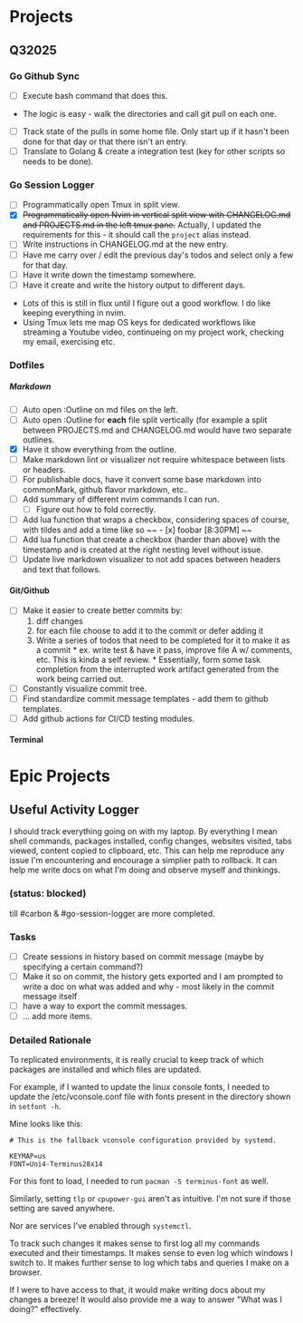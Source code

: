 # Projects
## Q32025
### Go Github Sync
- [ ] Execute bash command that does this.
* The logic is easy - walk the directories and call git
  pull on each one.
- [ ] Track state of the pulls in some home file. Only
  start up if it hasn't been done for that day or that
  there isn't an entry.
- [ ] Translate to Golang & create a integration test
  (key for other scripts so needs to be done).

### Go Session Logger
- [ ] Programmatically open Tmux in split view.
- [x] ~~Programmatically open Nvim in vertical split view with
  CHANGELOG.md and PROJECTS.md in the left tmux
  pane.~~ Actually, I updated the requirements for
  this - it should call the `project` alias instead.
- [ ] Write instructions in CHANGELOG.md at the new
  entry.
- [ ] Have me carry over / edit the previous day's todos
  and select only a few for that day.
- [ ] Have it write down the timestamp somewhere.
- [ ] Have it create and write the history output to
  different days.

* Lots of this is still in flux until I figure out a
  good workflow. I do like keeping everything in nvim.
* Using Tmux lets me map OS keys for dedicated workflows
  like streaming a Youtube video, continueing on my
  project work, checking my email, exercising etc.

### Dotfiles
##### Markdown
- [ ] Auto open :Outline on md files on the left.
- [ ] Auto open :Outline for **each** file split vertically (for
  example a split between PROJECTS.md and CHANGELOG.md would have
  two separate outlines.
- [x] Have it show everything from the outline.
- [ ] Make markdown lint or visualizer not require whitespace between lists or headers.
- [ ] For publishable docs, have it convert some base markdown into commonMark, github flavor markdown, etc..
- [ ] Add summary of different nvim commands I can run.
  - [ ] Figure out how to fold correctly.
- [ ] Add lua function that wraps a checkbox,
  considering spaces of course, with tildes
  and add a time like so ~~ - [x] foobar \[8:30PM\] ~~
- [ ] Add lua function that create a checkbox (harder
  than above) with the timestamp and is created at the
  right nesting level without issue.
- [ ] Update live markdown visualizer to not add spaces
  between headers and text that follows.
#### Git/Github
- [ ] Make it easier to create better commits by:
    1. diff changes
    2. for each file choose to add it to the commit or defer adding it
    3. Write a series of todos that need to be completed for it to make it as a commit
      * ex. write test & have it pass, improve file A w/ comments, etc. This is kinda a self review.
      * Essentially, form some task completion from the interrupted work artifact generated from the work being carried out.
- [ ] Constantly visualize commit tree.
- [ ] Find standardize commit message templates - add them to github templates.
- [ ] Add github actions for CI/CD testing modules.
#### Terminal
# Epic Projects
## Useful Activity Logger

I should track everything going on with my laptop.
By everything I mean shell commands, packages installed, config changes,
websites visited, tabs viewed, content copied to clipboard, etc.
This can help me reproduce any issue I'm encountering and encourage a
simplier path to rollback. It can help me write docs on what I'm doing and
observe myself and thinkings.

### (status: blocked)
till #carbon & #go-session-logger are more completed.

### Tasks
- [ ] Create sessions in history based on commit message (maybe by specifying a certain command?)
- [ ] Make it so on commit, the history gets exported and I am prompted to write a doc on what was added and why - most likely in the commit message
  itself
- [ ] have a way to export the commit messages.
- [ ] ... add more items.

### Detailed Rationale
To replicated environments, it is really crucial to keep track of which packages are installed and which files are updated.

For example, if I wanted to update the linux console fonts, I needed to update the /etc/vconsole.conf file with fonts present in the directory shown in `setfont -h`.

Mine looks like this:
```
# This is the fallback vconsole configuration provided by systemd.

KEYMAP=us
FONT=Uni4-Terminus28x14
```

For this font to load, I needed to run `pacman -S
terminus-font` as well.


Similarly, setting `tlp` or `cpupower-gui`
aren't as intuitive. I'm not sure if those
setting are saved anywhere.

Nor are services I've enabled through
`systemctl`.

To track such changes it makes sense to first
log all my commands executed and their
timestamps. It makes sense to even log which
windows I switch to. It makes further sense to
log which tabs and queries I make on a browser.

If I were to have access to that, it would make
writing docs about my changes a breeze! It would
also provide me a way to answer "What was I
doing?" effectively.
